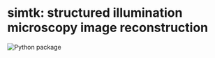 # simtk: structured illumination microscopy image reconstruction

![Python package](https://github.com/sim-reconstruction/simtk/workflows/Python%20package/badge.svg)
